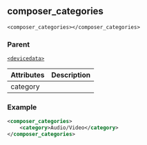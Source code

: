 
## composer\_categories

`<composer_categories></composer_categories>`

### Parent

[`<devicedata>`][1]


| Attributes | Description |
| ---------- | ----------- |
| category   |             |


### Example

```xml
<composer_categories>
    <category>Audio/Video</category>
</composer_categories>
```

[1]:	https://snap-one.github.io/docs-driverworks-xml/#common-xml-devicedata